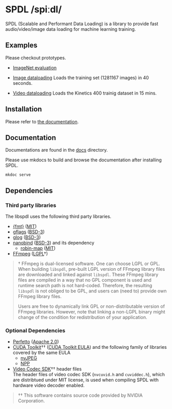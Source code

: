 # SPDL /spiːdl/

SPDL (Scalable and Performant Data Loading) is a library to provide fast
audio/video/image data loading for machine learning training.

## Examples

Please checkout prototypes.

- [ImageNet evaluation](./src/prototypes/imagenet_classification.py)

- [Image dataloading](./src/prototypes/image_dataloading.py)
Loads the training set (1281167 images) in 40 seconds.

- [Video dataloading](./src/prototypes/video_dataloading.py)
Loads the Kinetics 400 trainig dataset in 15 mins.

## Installation

Please refer to [the documentation](./docs/installation.md).

## Documentation

Documentations are found in the [docs](./docs) directory.

Please use mkdocs to build and browse the documentation after installing SPDL.

```
mkdoc serve
```

## Dependencies

### Third party libraries

The libspdl uses the following third party libraries.

* [{fmt}](https://github.com/fmtlib/fmt) ([MIT](https://github.com/fmtlib/fmt/blob/10.1.1/LICENSE.rst))
* [gflags](https://github.com/gflags/gflags) ([BSD-3](https://github.com/gflags/gflags/blob/v2.2.0/COPYING.txt))
* [glog](https://github.com/google/glog) ([BSD-3](https://github.com/google/glog/blob/v0.5.0/COPYING))
* [nanobind](https://github.com/wjakob/nanobind) ([BSD-3](https://github.com/wjakob/nanobind/blob/v2.0.0/LICENSE)) and its dependency
   * [robin-map](https://github.com/Tessil/robin-map/) ([MIT](https://github.com/Tessil/robin-map/blob/v1.3.0/LICENSE))
* [FFmpeg](https://github.com/FFmpeg/FFmpeg) ([LGPL](https://github.com/FFmpeg/FFmpeg/blob/master/COPYING.LGPLv2.1)†)

> † FFmpeg is dual-licensed software. One can choose LGPL or GPL. When building `libspdl`, pre-built LGPL version of FFmpeg library files are downloaded and linked against `libspdl`. These FFmpeg library files are compiled in a way that no GPL component is used and runtime search path is not hard-coded. Therefore, the resulting `libspdl` is not obliged to be GPL, and users can (need to) provide own FFmpeg library files.
>
> Users are free to dynamically link GPL or non-distributable version of FFmpeg libraries. However, note that linking a non-LGPL binary might change of the condition for redistribution of your application.


### Optional Dependencies

* [Perfetto](https://perfetto.dev/docs/instrumentation/tracing-sdk) ([Apache 2.0](https://github.com/google/perfetto/blob/v41.0/LICENSE))
* [CUDA Toolkit](https://developer.nvidia.com/cuda-toolkit)†† ([CUDA Toolkit EULA](https://docs.nvidia.com/cuda/eula/index.html)) and the following family of libraries covered by the same EULA    
    * [nvJPEG](https://docs.nvidia.com/cuda/nvjpeg/index.html)
    * [NPP](https://developer.nvidia.com/npp)
* [Video Codec SDK](https://gitlab.com/nvidia/video/video-codec-sdk)†† header files    
The header files of video codec SDK (`nvcuvid.h` and `cuviddec.h`), which are distribtued under MIT license, is used when compiling SPDL with hardware video decoder enabled.

> †† This software contains source code provided by NVIDIA Corporation.
